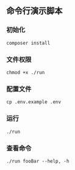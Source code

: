 ## 命令行演示脚本

### 初始化

```
composer install
```

### 文件权限

```
chmod +x ./run
```

### 配置文件

```
cp .env.example .env
```

### 运行

```
./run
```

### 查看命令

```
./run fooBar --help, -h
```
